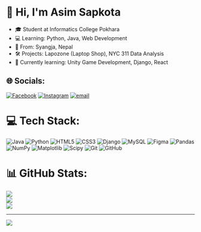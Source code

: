 # 👋 Hi, I'm Asim Sapkota
- 🎓 Student at Informatics College Pokhara
- 💻 Learning: Python, Java, Web Development
- 📍 From: Syangja, Nepal
- 🛠 Projects: Lapozone (Laptop Shop), NYC 311 Data Analysis
- 🌱 Currently learning: Unity Game Development, Django, React
## 🌐 Socials:
[![Facebook](https://img.shields.io/badge/Facebook-%231877F2.svg?logo=Facebook&logoColor=white)](https://facebook.com/asim.sapkota.509) [![Instagram](https://img.shields.io/badge/Instagram-%23E4405F.svg?logo=Instagram&logoColor=white)](https://instagram.com/__ashim__sapkota) [![email](https://img.shields.io/badge/Email-D14836?logo=gmail&logoColor=white)](mailto:ashimsapkota326@gmail.com) 

# 💻 Tech Stack:
![Java](https://img.shields.io/badge/java-%23ED8B00.svg?style=for-the-badge&logo=openjdk&logoColor=white) ![Python](https://img.shields.io/badge/python-3670A0?style=for-the-badge&logo=python&logoColor=ffdd54) ![HTML5](https://img.shields.io/badge/html5-%23E34F26.svg?style=for-the-badge&logo=html5&logoColor=white) ![CSS3](https://img.shields.io/badge/css3-%231572B6.svg?style=for-the-badge&logo=css3&logoColor=white) ![Django](https://img.shields.io/badge/django-%23092E20.svg?style=for-the-badge&logo=django&logoColor=white) ![MySQL](https://img.shields.io/badge/mysql-4479A1.svg?style=for-the-badge&logo=mysql&logoColor=white) ![Figma](https://img.shields.io/badge/figma-%23F24E1E.svg?style=for-the-badge&logo=figma&logoColor=white) ![Pandas](https://img.shields.io/badge/pandas-%23150458.svg?style=for-the-badge&logo=pandas&logoColor=white) ![NumPy](https://img.shields.io/badge/numpy-%23013243.svg?style=for-the-badge&logo=numpy&logoColor=white) ![Matplotlib](https://img.shields.io/badge/Matplotlib-%23ffffff.svg?style=for-the-badge&logo=Matplotlib&logoColor=black) ![Scipy](https://img.shields.io/badge/SciPy-%230C55A5.svg?style=for-the-badge&logo=scipy&logoColor=%white) ![Git](https://img.shields.io/badge/git-%23F05033.svg?style=for-the-badge&logo=git&logoColor=white) ![GitHub](https://img.shields.io/badge/github-%23121011.svg?style=for-the-badge&logo=github&logoColor=white)
# 📊 GitHub Stats:
![](https://github-readme-stats.vercel.app/api?username=ashimsapkota123&theme=dark&hide_border=false&include_all_commits=false&count_private=false)<br/>
![](https://nirzak-streak-stats.vercel.app/?user=ashimsapkota123&theme=dark&hide_border=false)<br/>
![](https://github-readme-stats.vercel.app/api/top-langs/?username=ashimsapkota123&theme=dark&hide_border=false&include_all_commits=false&count_private=false&layout=compact)

---
[![](https://visitcount.itsvg.in/api?id=ashimsapkota123&icon=0&color=0)](https://visitcount.itsvg.in)

<!-- Proudly created with GPRM ( https://gprm.itsvg.in ) -->

